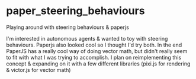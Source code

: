 # paper_steering_behaviours
Playing around with steering behaviours &amp; paperjs

I'm interested in autonomous agents & wanted to toy with steering behaviours. Paperjs also looked cool so I thought I'd try both.
In the end PaperJS has a really cool way of doing vector math, but didn't really seem to fit with what I was trying to accomplish.
I plan on reimplementing this concept & expanding on it with a few different libraries (pixi.js for rendering & victor.js for vector math)
